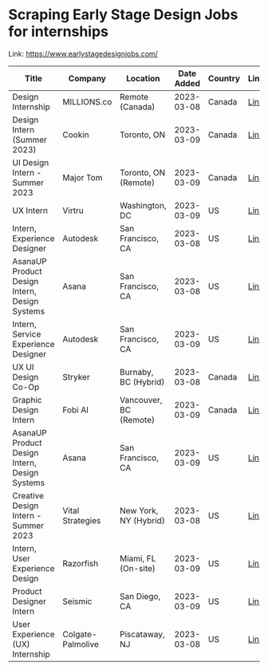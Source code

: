 # Scraping Early Stage Design Jobs for internships

Link: https://www.earlystagedesignjobs.com/

| Title | Company | Location | Date Added | Country | Link |
| --- | --- | --- | --- | --- | --- |
| Design Internship | MILLIONS.co | Remote (Canada) | 2023-03-08 | Canada | [Link](https://www.earlystagedesignjobs.com/jobs/design-internship-millions) |
| Design Intern (Summer 2023) | Cookin | Toronto, ON | 2023-03-09 | Canada | [Link](https://www.earlystagedesignjobs.com/jobs/design-intern-summer-2023-cookin) |
| UI Design Intern - Summer 2023 | Major Tom | Toronto, ON (Remote) | 2023-03-09 | Canada | [Link](https://www.earlystagedesignjobs.com/jobs/ui-design-intern-summer-2023) |
| UX Intern | Virtru | Washington, DC | 2023-03-09 | US | [Link](https://www.earlystagedesignjobs.com/jobs/ux-intern-virtru) |
| Intern, Experience Designer | Autodesk | San Francisco, CA | 2023-03-08 | US | [Link](https://www.earlystagedesignjobs.com/jobs/intern-experience-designer) |
| AsanaUP Product Design Intern, Design Systems | Asana | San Francisco, CA | 2023-03-08 | US | [Link](https://www.earlystagedesignjobs.com/jobs/asanaup-product-design-intern-design-systems) |
| Intern, Service Experience Designer  | Autodesk | San Francisco, CA | 2023-03-09 | US | [Link](https://www.earlystagedesignjobs.com/jobs/intern-service-experience-designer) |
| UX UI Design Co-Op | Stryker | Burnaby, BC (Hybrid) | 2023-03-08 | Canada | [Link](https://www.earlystagedesignjobs.com/jobs/ux-ui-design-co-op) |
| Graphic Design Intern | Fobi AI  | Vancouver, BC (Remote) | 2023-03-09 | Canada | [Link](https://www.earlystagedesignjobs.com/jobs/graphic-design-intern) |
| AsanaUP Product Design Intern, Design Systems | Asana | San Francisco, CA | 2023-03-09 | US | [Link](https://www.earlystagedesignjobs.com/jobs/asanaup-product-design-intern-design-systems-8) |
| Creative Design Intern - Summer 2023 | Vital Strategies | New York, NY (Hybrid) | 2023-03-08 | US | [Link](https://www.earlystagedesignjobs.com/jobs/creative-design-intern-summer-2023) |
| Intern, User Experience Design | Razorfish | Miami, FL (On-site) | 2023-03-09 | US | [Link](https://www.earlystagedesignjobs.com/jobs/intern-user-experience-design) |
| Product Designer Intern | Seismic | San Diego, CA | 2023-03-09 | US | [Link](https://www.earlystagedesignjobs.com/jobs/product-designer-intern) |
| User Experience (UX) Internship | Colgate-Palmolive | Piscataway, NJ | 2023-03-08 | US | [Link](https://www.earlystagedesignjobs.com/jobs/user-experience-ux-internship) |
